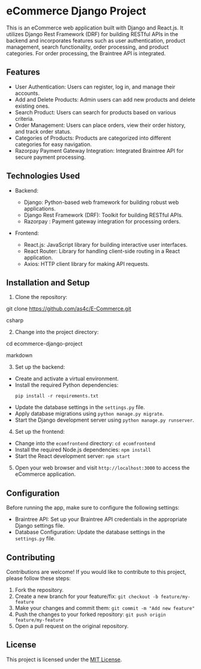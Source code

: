 # eCommerce Django Project

This is an eCommerce web application built with Django and React.js. It utilizes Django Rest Framework (DRF) for building RESTful APIs in the backend and incorporates features such as user authentication, product management, search functionality, order processing, and product categories. For order processing, the Braintree API is integrated.

## Features

- User Authentication: Users can register, log in, and manage their accounts.
- Add and Delete Products: Admin users can add new products and delete existing ones.
- Search Product: Users can search for products based on various criteria.
- Order Management: Users can place orders, view their order history, and track order status.
- Categories of Products: Products are categorized into different categories for easy navigation.
- Razorpay Payment Gateway Integration: Integrated Braintree API for secure payment processing.

## Technologies Used

- Backend:
  - Django: Python-based web framework for building robust web applications.
  - Django Rest Framework (DRF): Toolkit for building RESTful APIs.
  - Razorpay : Payment gateway integration for processing orders.

- Frontend:
  - React.js: JavaScript library for building interactive user interfaces.
  - React Router: Library for handling client-side routing in a React application.
  - Axios: HTTP client library for making API requests.

## Installation and Setup

1. Clone the repository:

git clone https://github.com/as4c/E-Commerce.git

csharp


2. Change into the project directory:

cd ecommerce-django-project

markdown


3. Set up the backend:
- Create and activate a virtual environment.
- Install the required Python dependencies:
  ```
  pip install -r requirements.txt
  ```
- Update the database settings in the `settings.py` file.
- Apply database migrations using `python manage.py migrate`.
- Start the Django development server using `python manage.py runserver`.

4. Set up the frontend:
- Change into the `ecomfrontend` directory: `cd ecomfrontend`
- Install the required Node.js dependencies: `npm install`
- Start the React development server: `npm start`

5. Open your web browser and visit `http://localhost:3000` to access the eCommerce application.

## Configuration

Before running the app, make sure to configure the following settings:

- Braintree API: Set up your Braintree API credentials in the appropriate Django settings file.
- Database Configuration: Update the database settings in the `settings.py` file.

## Contributing

Contributions are welcome! If you would like to contribute to this project, please follow these steps:

1. Fork the repository.
2. Create a new branch for your feature/fix: `git checkout -b feature/my-feature`
3. Make your changes and commit them: `git commit -m "Add new feature"`
4. Push the changes to your forked repository: `git push origin feature/my-feature`
5. Open a pull request on the original repository.

## License

This project is licensed under the [MIT License](LICENSE).
